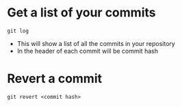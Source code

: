 # Get a list of your commits
`git log`
- This will show a list of all the commits in your repository
- In the header of each commit will be commit hash

# Revert a commit
`git revert <commit hash>`